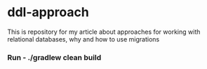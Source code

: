 # ddl-approach
This is repository for my article about approaches for working with relational databases, why and how to use migrations
### Run - ./gradlew clean build